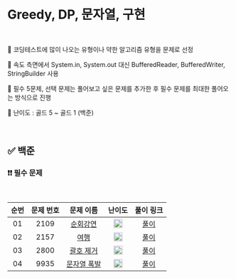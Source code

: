 # Greedy, DP, 문자열, 구현

<br/>

📌 코딩테스트에 많이 나오는 유형이나 약한 알고리즘 유형을 문제로 선정

📌 속도 측면에서 System.in, System.out 대신 BufferedReader, BufferedWriter, StringBuilder 사용

📌 필수 5문제, 선택 문제는 풀어보고 싶은 문제를 추가한 후 필수 문제를 최대한 풀어오는 방식으로 진행

📌 난이도 : 골드 5 ~ 골드 1 (백준)

<br/>

## ✅ 백준

### ❗❗ 필수 문제

<br/>

순번 | 문제 번호 | 문제 이름 | 난이도 | 풀이 링크
:---: | :---: | :---: | :---: | :---: 
01 | 2109 | [순회강연](https://www.acmicpc.net/problem/2109) | <img src="https://static.solved.ac/tier_small/13.svg" width=20px> | [풀이](https://github.com/psj98/Java_Study_Coding_18/blob/main/study/src/study_240418/problemset/boj_2109.java)
02 | 2157 | [여행](https://www.acmicpc.net/problem/2157) | <img src="https://static.solved.ac/tier_small/12.svg" width=20px> | [풀이](https://github.com/psj98/Java_Study_Coding_18/blob/main/study/src/study_240418/problemset/boj_2157.java)
03 | 2800 | [괄호 제거](https://www.acmicpc.net/problem/2800) | <img src="https://static.solved.ac/tier_small/11.svg" width=20px> | [풀이](https://github.com/psj98/Java_Study_Coding_18/blob/main/study/src/study_240418/problemset/boj_2800.java)
04 | 9935 | [문자열 폭발](https://www.acmicpc.net/problem/9935) | <img src="https://static.solved.ac/tier_small/12.svg" width=20px> | [풀이](https://github.com/psj98/Java_Study_Coding_18/blob/main/study/src/study_240418/problemset/boj_9935.java)